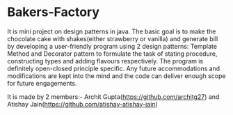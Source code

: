 # Bakers-Factory

It is mini project on design patterns in java. The basic goal is to make the chocolate cake with shakes(either strawberry or vanilla) and generate bill by developing a user-friendly program using 2 design patterns: Template Method and Decorator pattern to formulate the task of stating procedure, constructing types and adding flavours respectively. The program is definitely open-closed principle specific. Any future accommodations and modifications are kept into the mind and the code can deliver enough scope for future engagements.



It is made by 2 members:- Archit Gupta(https://github.com/architg27) and Atishay Jain(https://github.com/atishay-atishay-jain)
